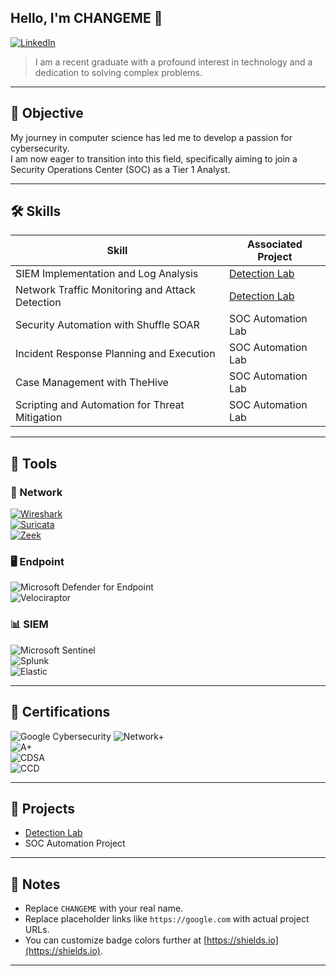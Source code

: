 ## Hello, I'm CHANGEME 👋

[![LinkedIn](https://img.shields.io/badge/-LinkedIn-0072b1?style=for-the-badge&logo=linkedin&logoColor=white)](https://linkedin.com)

> I am a recent graduate with a profound interest in technology and a dedication to solving complex problems.

---

## 🎯 Objective

My journey in computer science has led me to develop a passion for cybersecurity.  
I am now eager to transition into this field, specifically aiming to join a Security Operations Center (SOC) as a Tier 1 Analyst.

---

## 🛠️ Skills

| Skill                                           | Associated Project         |
|------------------------------------------------|----------------------------|
| SIEM Implementation and Log Analysis           | [Detection Lab](https://google.com) |
| Network Traffic Monitoring and Attack Detection| [Detection Lab](https://google.com) |
| Security Automation with Shuffle SOAR          | SOC Automation Lab         |
| Incident Response Planning and Execution       | SOC Automation Lab         |
| Case Management with TheHive                   | SOC Automation Lab         |
| Scripting and Automation for Threat Mitigation | SOC Automation Lab         |

---

## 🧰 Tools

### 🔌 Network

[![Wireshark](https://img.shields.io/badge/-Wireshark-1679A7?style=for-the-badge&logo=wireshark&logoColor=white)](https://www.wireshark.org/)  
[![Suricata](https://img.shields.io/badge/-Suricata-EF3B2D?style=for-the-badge&logo=suricata&logoColor=white)](https://suricata.io)  
[![Zeek](https://img.shields.io/badge/-Zeek-777BB4?style=for-the-badge&logo=zeek&logoColor=white)](https://zeek.org)

### 🖥️ Endpoint

![Microsoft Defender for Endpoint](https://img.shields.io/badge/-Microsoft_Defender_for_Endpoint-00A4EF?style=for-the-badge&logo=microsoft&logoColor=white)  
![Velociraptor](https://img.shields.io/badge/-Velociraptor-4B275F?style=for-the-badge&logo=velociraptor&logoColor=white)

### 📊 SIEM

![Microsoft Sentinel](https://img.shields.io/badge/-Microsoft_Sentinel-0078D4?style=for-the-badge&logo=microsoft&logoColor=white)  
![Splunk](https://img.shields.io/badge/-Splunk-000000?style=for-the-badge&logo=splunk&logoColor=white)  
![Elastic](https://img.shields.io/badge/-Elastic-005571?style=for-the-badge&logo=elastic&logoColor=white)

---

## 🏅 Certifications

![Google Cybersecurity](https://img.shields.io/badge/-Google%20Cybersecurity-4285F4?style=for-the-badge&logo=google&logoColor=white)
![Network+](https://img.shields.io/badge/-Network%2B-007ACC?style=for-the-badge&logo=comptia&logoColor=white)  
![A+](https://img.shields.io/badge/-A%2B-4D4D4D?style=for-the-badge&logo=comptia&logoColor=white)  
![CDSA](https://img.shields.io/badge/-CDSA-006400?style=for-the-badge&logoColor=white)  
![CCD](https://img.shields.io/badge/-CCD-000080?style=for-the-badge&logoColor=white)

---

## 💼 Projects

- [Detection Lab](https://google.com)
- SOC Automation Project

---

## 🚀 Notes

- Replace `CHANGEME` with your real name.
- Replace placeholder links like `https://google.com` with actual project URLs.
- You can customize badge colors further at [https://shields.io](https://shields.io).

---
